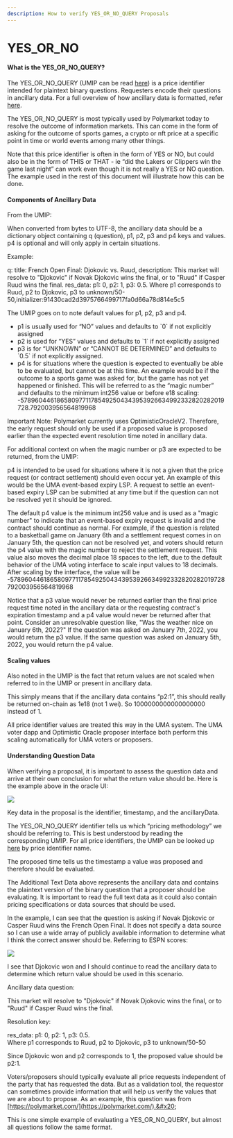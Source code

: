 ```yaml
---
description: How to verify YES_OR_NO_QUERY Proposals
---
```


# YES\_OR\_NO

#### What is the YES\_OR\_NO\_QUERY?

The YES\_OR\_NO\_QUERY (UMIP can be read [here](https://github.com/UMAprotocol/UMIPs/blob/master/UMIPs/umip-107.md)) is a price identifier intended for plaintext binary questions. Requesters encode their questions in ancillary data. For a full overview of how ancillary data is formatted, refer [here](https://github.com/UMAprotocol/UMIPs/blob/master/price-identifier-template.md#ancillary-data-specifications).

The YES\_OR\_NO\_QUERY is most typically used by Polymarket today to resolve the outcome of information markets. This can come in the form of asking for the outcome of sports games, a crypto or nft price at a specific point in time or world events among many other things.

Note that this price identifier is often in the form of YES or NO, but could also be in the form of THIS or THAT - ie “did the Lakers or Clippers win the game last night” can work even though it is not really a YES or NO question. The example used in the rest of this document will illustrate how this can be done.

#### Components of Ancillary Data

From the UMIP:

When converted from bytes to UTF-8, the ancillary data should be a dictionary object containing q (question), p1, p2, p3 and p4 keys and values. p4 is optional and will only apply in certain situations.&#x20;

Example:

q: title: French Open Final: Djokovic vs. Ruud, description: This market will resolve to "Djokovic" if Novak Djokovic wins the final, or to "Ruud" if Casper Ruud wins the final. res\_data: p1: 0, p2: 1, p3: 0.5. Where p1 corresponds to Ruud, p2 to Djokovic, p3 to unknown/50-50,initializer:91430cad2d3975766499717fa0d66a78d814e5c5

The UMIP goes on to note default values for p1, p2, p3 and p4.

* p1 is usually used for “NO” values and defaults to \`0\` if not explicitly assigned
* p2 is used for “YES” values and defaults to \`1\` if not explicitly assigned
* p3 is for “UNKNOWN” or “CANNOT BE DETERMINED” and defaults to \`0.5\` if not explicitly assigned.
* p4 is for situations where the question is expected to eventually be able to be evaluated, but cannot be at this time. An example would be if the outcome to a sports game was asked for, but the game has not yet happened or finished. This will be referred to as the “magic number” and defaults to the minimum int256 value or before e18 scaling: -57896044618658097711785492504343953926634992332820282019728.792003956564819968

Important Note: Polymarket currently uses OptimisticOracleV2. Therefore, the early request should only be used if a proposed value is proposed earlier than the expected event resolution time noted in ancillary data.&#x20;

For additional context on when the magic number or p3 are expected to be returned, from the UMIP:

p4 is intended to be used for situations where it is not a given that the price request (or contract settlement) should even occur yet. An example of this would be the UMA event-based expiry LSP. A request to settle an event-based expiry LSP can be submitted at any time but if the question can not be resolved yet it should be ignored.

The default p4 value is the minimum int256 value and is used as a "magic number" to indicate that an event-based expiry request is invalid and the contract should continue as normal. For example, if the question is related to a basketball game on January 6th and a settlement request comes in on January 5th, the question can not be resolved yet, and voters should return the p4 value with the magic number to reject the settlement request. This value also moves the decimal place 18 spaces to the left, due to the default behavior of the UMA voting interface to scale input values to 18 decimals. After scaling by the interface, the value will be -57896044618658097711785492504343953926634992332820282019728792003956564819968

Notice that a p3 value would never be returned earlier than the final price request time noted in the ancillary data or the requesting contract's expiration timestamp and a p4 value would never be returned after that point. Consider an unresolvable question like, "Was the weather nice on January 6th, 2022?" If the question was asked on January 7th, 2022, you would return the p3 value. If the same question was asked on January 5th, 2022, you would return the p4 value.

#### Scaling values

Also noted in the UMIP is the fact that return values are not scaled when referred to in the UMIP or present in ancillary data.

This simply means that if the ancillary data contains “p2:1”, this should really be returned on-chain as 1e18 (not 1 wei). So 1000000000000000000 instead of 1.

All price identifier values are treated this way in the UMA system. The UMA voter dapp and Optimistic Oracle proposer interface both perform this scaling automatically for UMA voters or proposers.

#### Understanding Question Data

When verifying a proposal, it is important to assess the question data and arrive at their own conclusion for what the return value should be. Here is the example above in the oracle UI:

![](https://lh5.googleusercontent.com/Cvtvs57QTWYnrutclqexZHRvZZXiwn1\_mIS8cB8mg87x\_mTZ98YJQh2F0E1vxJZd23bB-e0jqyzyvuqCrRfOM1MKEga8MNLFUKTahQ8QQC3ON2UWdlWRceoeyu47\_gG0BWreae9KF1OhDdLMb9HKHaU)

Key data in the proposal is the identifier, timestamp, and the ancillaryData.&#x20;

The YES\_OR\_NO\_QUERY identifier tells us which “pricing methodology” we should be referring to. This is best understood by reading the corresponding UMIP. For all price identifiers, the UMIP can be looked up [here](https://docs.umaproject.org/uma-tokenholders/approved-price-identifiers) by price identifier name.&#x20;

The proposed time tells us the timestamp a value was proposed and therefore should be evaluated.

The Additional Text Data above represents the ancillary data and contains the plaintext version of the binary question that a proposer should be evaluating. It is important to read the full text data as it could also contain pricing specifications or data sources that should be used.

In the example, I can see that the question is asking if Novak Djokovic or Casper Ruud wins the French Open Final. It does not specify a data source so I can use a wide array of publicly available information to determine what I think the correct answer should be. Referring to ESPN scores:

![](https://lh5.googleusercontent.com/lHC2mPmAO3JmIBQKSa9NHcVK5aWrpKjqYiwUzZUn1QGRULH2Xo6sZ\_EgUKj0vcNyTZcofkYKGNP1WTyXUInmOB0ZNUMhQcVzo-TztwR3iwaLsv1znssum3KYrVZo8N\_OKA6X5t38ZicXM4EAh8Rz0Ds)

I see that Djokovic won and I should continue to read the ancillary data to determine which return value should be used in this scenario.

Ancillary data question:

This market will resolve to "Djokovic" if Novak Djokovic wins the final, or to "Ruud" if Casper Ruud wins the final.

Resolution key:

res\_data: p1: 0, p2: 1, p3: 0.5.\
Where p1 corresponds to Ruud, p2 to Djokovic, p3 to unknown/50-50

Since Djokovic won and p2 corresponds to 1, the proposed value should be p2:1.

Voters/proposers should typically evaluate all price requests independent of the party that has requested the data. But as a validation tool, the requestor can sometimes provide information that will help us verify the values that we are about to propose. As an example, this question was from [https://polymarket.com/](https://polymarket.com/).&#x20;

This is one simple example of evaluating a YES\_OR\_NO\_QUERY, but almost all questions follow the same format.

